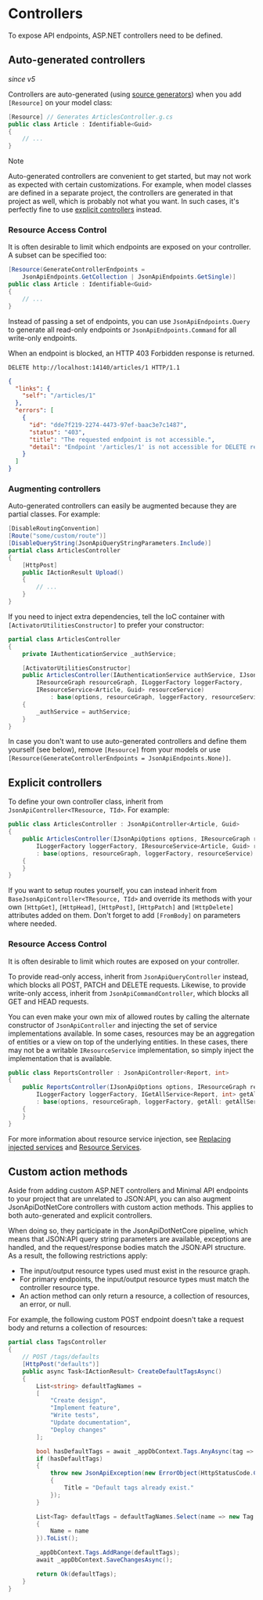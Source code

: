 # Controllers

To expose API endpoints, ASP.NET controllers need to be defined.

## Auto-generated controllers

_since v5_

Controllers are auto-generated (using [source generators](https://learn.microsoft.com/dotnet/csharp/roslyn-sdk/#source-generators)) when you add `[Resource]` on your model class:

```c#
[Resource] // Generates ArticlesController.g.cs
public class Article : Identifiable<Guid>
{
    // ...
}
```

> [!NOTE]
> Auto-generated controllers are convenient to get started, but may not work as expected with certain customizations.
> For example, when model classes are defined in a separate project, the controllers are generated in that project as well, which is probably not what you want.
> In such cases, it's perfectly fine to use [explicit controllers](#explicit-controllers) instead.

### Resource Access Control

It is often desirable to limit which endpoints are exposed on your controller.
A subset can be specified too:

```c#
[Resource(GenerateControllerEndpoints =
    JsonApiEndpoints.GetCollection | JsonApiEndpoints.GetSingle)]
public class Article : Identifiable<Guid>
{
    // ...
}
```

Instead of passing a set of endpoints, you can use `JsonApiEndpoints.Query` to generate all read-only endpoints or `JsonApiEndpoints.Command` for all write-only endpoints.

When an endpoint is blocked, an HTTP 403 Forbidden response is returned.

```http
DELETE http://localhost:14140/articles/1 HTTP/1.1
```

```json
{
  "links": {
    "self": "/articles/1"
  },
  "errors": [
    {
      "id": "dde7f219-2274-4473-97ef-baac3e7c1487",
      "status": "403",
      "title": "The requested endpoint is not accessible.",
      "detail": "Endpoint '/articles/1' is not accessible for DELETE requests."
    }
  ]
}
```

### Augmenting controllers

Auto-generated controllers can easily be augmented because they are partial classes. For example:

```c#
[DisableRoutingConvention]
[Route("some/custom/route")]
[DisableQueryString(JsonApiQueryStringParameters.Include)]
partial class ArticlesController
{
    [HttpPost]
    public IActionResult Upload()
    {
        // ...
    }
}
```

If you need to inject extra dependencies, tell the IoC container with `[ActivatorUtilitiesConstructor]` to prefer your constructor:

```c#
partial class ArticlesController
{
    private IAuthenticationService _authService;

    [ActivatorUtilitiesConstructor]
    public ArticlesController(IAuthenticationService authService, IJsonApiOptions options,
        IResourceGraph resourceGraph, ILoggerFactory loggerFactory,
        IResourceService<Article, Guid> resourceService)
            : base(options, resourceGraph, loggerFactory, resourceService)
    {
        _authService = authService;
    }
}
```

In case you don't want to use auto-generated controllers and define them yourself (see below), remove
`[Resource]` from your models or use `[Resource(GenerateControllerEndpoints = JsonApiEndpoints.None)]`.

## Explicit controllers

To define your own controller class, inherit from `JsonApiController<TResource, TId>`. For example:

```c#
public class ArticlesController : JsonApiController<Article, Guid>
{
    public ArticlesController(IJsonApiOptions options, IResourceGraph resourceGraph,
        ILoggerFactory loggerFactory, IResourceService<Article, Guid> resourceService)
        : base(options, resourceGraph, loggerFactory, resourceService)
    {
    }
}
```

If you want to setup routes yourself, you can instead inherit from `BaseJsonApiController<TResource, TId>` and override its methods with your own `[HttpGet]`, `[HttpHead]`, `[HttpPost]`, `[HttpPatch]` and `[HttpDelete]` attributes added on them. Don't forget to add `[FromBody]` on parameters where needed.

### Resource Access Control

It is often desirable to limit which routes are exposed on your controller.

To provide read-only access, inherit from `JsonApiQueryController` instead, which blocks all POST, PATCH and DELETE requests.
Likewise, to provide write-only access, inherit from `JsonApiCommandController`, which blocks all GET and HEAD requests.

You can even make your own mix of allowed routes by calling the alternate constructor of `JsonApiController` and injecting the set of service implementations available.
In some cases, resources may be an aggregation of entities or a view on top of the underlying entities. In these cases, there may not be a writable `IResourceService` implementation, so simply inject the implementation that is available.

```c#
public class ReportsController : JsonApiController<Report, int>
{
    public ReportsController(IJsonApiOptions options, IResourceGraph resourceGraph,
        ILoggerFactory loggerFactory, IGetAllService<Report, int> getAllService)
        : base(options, resourceGraph, loggerFactory, getAll: getAllService)
    {
    }
}
```

For more information about resource service injection, see [Replacing injected services](~/usage/extensibility/layer-overview.md#replacing-injected-services) and [Resource Services](~/usage/extensibility/services.md).

## Custom action methods

Aside from adding custom ASP.NET controllers and Minimal API endpoints to your project that are unrelated to JSON:API,
you can also augment JsonApiDotNetCore controllers with custom action methods.
This applies to both auto-generated and explicit controllers.

When doing so, they participate in the JsonApiDotNetCore pipeline, which means that JSON:API query string parameters are available,
exceptions are handled, and the request/response bodies match the JSON:API structure. As a result, the following restrictions apply:

- The input/output resource types used must exist in the resource graph.
- For primary endpoints, the input/output resource types must match the controller resource type.
- An action method can only return a resource, a collection of resources, an error, or null.

For example, the following custom POST endpoint doesn't take a request body and returns a collection of resources:

```c#
partial class TagsController
{
    // POST /tags/defaults
    [HttpPost("defaults")]
    public async Task<IActionResult> CreateDefaultTagsAsync()
    {
        List<string> defaultTagNames =
        [
            "Create design",
            "Implement feature",
            "Write tests",
            "Update documentation",
            "Deploy changes"
        ];

        bool hasDefaultTags = await _appDbContext.Tags.AnyAsync(tag => defaultTagNames.Contains(tag.Name));
        if (hasDefaultTags)
        {
            throw new JsonApiException(new ErrorObject(HttpStatusCode.Conflict)
            {
                Title = "Default tags already exist."
            });
        }

        List<Tag> defaultTags = defaultTagNames.Select(name => new Tag
        {
            Name = name
        }).ToList();

        _appDbContext.Tags.AddRange(defaultTags);
        await _appDbContext.SaveChangesAsync();

        return Ok(defaultTags);
    }
}
```
